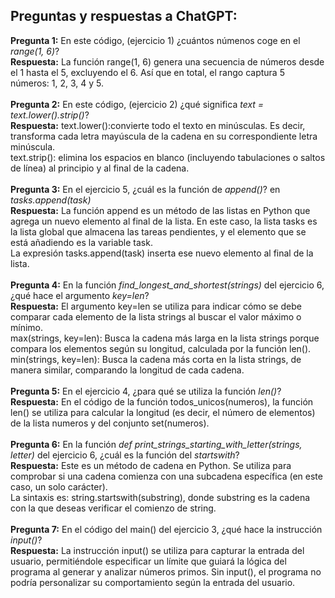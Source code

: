 ## Preguntas y respuestas  a ChatGPT:

**Pregunta 1:** En este código, (ejercicio 1) ¿cuántos númenos coge en el *range(1, 6)*?<br>
**Respuesta:** La función range(1, 6) genera una secuencia de números desde el 1 hasta el 5, excluyendo el 6. Así que en total, el rango captura 5 números: 1, 2, 3, 4 y 5.<br><br>
**Pregunta 2:** En este código, (ejercicio 2) ¿qué significa *text = text.lower().strip()*?<br>
**Respuesta:** text.lower():convierte todo el texto en minúsculas. Es decir, transforma cada letra mayúscula de la cadena en su correspondiente letra minúscula.<br>
text.strip(): elimina los espacios en blanco (incluyendo tabulaciones o saltos de línea) al principio y al final de la cadena.<br><br>
**Pregunta 3:** En el ejercicio 5, ¿cuál es la función de *append()*? en *tasks.append(task)* <br>
**Respuesta:** La función append es un método de las listas en Python que agrega un nuevo elemento al final de la lista. En este caso, la lista tasks es la lista global que almacena las tareas pendientes, y el elemento que se está añadiendo es la variable task.<br>
La expresión tasks.append(task) inserta ese nuevo elemento al final de la lista.<br><br>
**Pregunta 4:** En la función *find_longest_and_shortest(strings)* del ejercicio 6, ¿qué hace el argumento *key=len*?<br>
**Respuesta:** El argumento key=len se utiliza para indicar cómo se debe comparar cada elemento de la lista strings al buscar el valor máximo o mínimo.<br>
max(strings, key=len): Busca la cadena más larga en la lista strings porque compara los elementos según su longitud, calculada por la función len().<br>
min(strings, key=len): Busca la cadena más corta en la lista strings, de manera similar, comparando la longitud de cada cadena.<br><br>
**Pregunta 5:** En el ejercicio 4, ¿para qué se utiliza la función *len()*?<br>
**Respuesta:** En el código de la función todos_unicos(numeros), la función len() se utiliza para calcular la longitud (es decir, el número de elementos) de la lista numeros y del conjunto set(numeros).<br><br>
**Pregunta 6:** En la función *def print_strings_starting_with_letter(strings, letter)* del ejercicio 6, ¿cuál es la función del *startswith*?<br>
**Respuesta:** Este es un método de cadena en Python. Se utiliza para comprobar si una cadena comienza con una subcadena específica (en este caso, un solo carácter).<br>
La sintaxis es: string.startswith(substring), donde substring es la cadena con la que deseas verificar el comienzo de string.<br><br>
**Pregunta 7:** En el código del main() del ejercicio 3, ¿qué hace la instrucción *input()*?<br>
**Respuesta:** La instrucción input() se utiliza para capturar la entrada del usuario, permitiéndole especificar un límite que guiará la lógica del programa al generar y analizar números primos. Sin input(), el programa no podría personalizar su comportamiento según la entrada del usuario.

